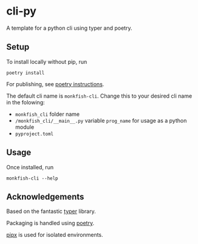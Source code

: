 # cli-py

A template for a python cli using typer and poetry.

## Setup

To install locally without pip, run

`poetry install`

For publishing, see [poetry instructions](https://typer.tiangolo.com/tutorial/package/#try-your-cli-program).

The default cli name is `monkfish-cli`. Change this to your desired cli name in the folowing:

- `monkfish_cli` folder name
- `/monkfish_cli/__main__.py` variable `prog_name` for usage as a python module
- `pyproject.toml`

## Usage

Once installed, run

`monkfish-cli --help`

## Acknowledgements

Based on the fantastic [typer](https://typer.tiangolo.com) library.

Packaging is handled using [poetry](https://python-poetry.org/).

[pipx](https://github.com/pypa/pipx) is used for isolated environments.
